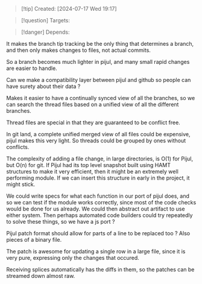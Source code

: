 
>[!tip] Created: [2024-07-17 Wed 19:17]

>[!question] Targets: 

>[!danger] Depends: 

It makes the branch tip tracking be the only thing that determines a branch, and then only makes changes to files, not actual commits.

So a branch becomes much lighter in pijul, and many small rapid changes are easier to handle.

Can we make a compatibility layer between pijul and github so people can have surety about their data ?

Makes it easier to have a continually synced view of all the branches, so we can search the thread files based on a unified view of all the different branches.

Thread files are special in that they are guaranteed to be conflict free.

In git land, a complete unified merged view of all files could be expensive, pijul makes this very light.  So threads could be grouped by ones without conflicts.

The complexity of adding a file change, in large directories, is O(1) for Pijul, but O(n) for git.  If Pijul had its top level snapshot built using HAMT structures to make it very efficient, then it might be an extremely well performing module.  If we can insert this structure in early in the project, it might stick.

We could write specs for what each function in our port of pijul does, and so we can test if the module works correctly, since most of the code checks would be done for us already.  We could then abstract out artifact to use either system.  Then perhaps automated code builders could try repeatedly to solve these things, so we have a js port ?

Pijul patch format should allow for parts of a line to be replaced too ?
Also pieces of a binary file.

The patch is awesome for updating a single row in a large file, since it is very pure, expressing only the changes that occured.

Receiving splices automatically has the diffs in them, so the patches can be streamed down almost raw.